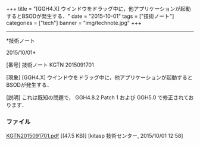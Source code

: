 ﻿+++
title = "[GGH4.X] ウインドウをドラッグ中に，他アプリケーションが起動するとBSODが発生する．"
date = "2015-10-01"
tags = ["技術ノート"]
categories = ["tech"]
banner = "img/technote.jpg"
+++

-----------------------------------------------------------------------------------------------------------------------------

*技術ノート

2015/10/01*


[番号]
技術ノート KGTN 2015091701

[現象]
[GGH4.X]
ウインドウをドラッグ中に，他アプリケーションが起動するとBSODが発生する．

[説明]
これは既知の問題で， GGH4.8.2 Patch 1 および GGH5.0
で修正されております．


### ファイル

 
 


[KGTN2015091701.pdf](http://techreport.kitasp.net/attachments/download/2270/KGTN2015091701.pdf)
 [(47.5 KB)] [kitasp 技術センター, 2015/10/01
12:58]


 


 

